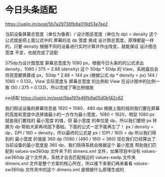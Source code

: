 # 今日头条适配
https://juejin.im/post/5b7a29736fb9a019d53e7ee2

当前设备屏幕总宽度（单位为像素）/  设计图总宽度（单位为 dp) = density
这个公式就是把上面公式中的 屏幕的总 dp 宽度 换成 设计图总宽度，原理都是一样的，只要 density 根据不同的设备进行实时计算并作出改变，就能保证 设计图总宽度 不变，也就完成了适配

375dp为设计图宽度
屏幕总宽度为 1080 px，根据今日头条的的公式求出 density，1080 / 375 = 2.88 (density)
这个 50dp * 50dp 的 View，系统最后会将高宽都换算成 px，50dp * 2.88 = 144 px (根据公式 dp * density = px)
144 / 1080 = 0.133，View 实际宽度与 屏幕总宽度 的比例和 View 在设计图中的比例一致 (50 / 375 = 0.133)，所以完成了等比例缩放


sw适配
https://juejin.im/post/5ba197e46fb9a05d0b142c62

我们假设设备的屏幕信息是 1920 * 1080、480 dpi
根据上面的规则我们要在屏幕的高度和宽度中选择值最小的一方作为最小宽度，1080 < 1920，明显 1080 px 就是我们要找的 最小宽度 的值，但 最小宽度 的单位是 dp，所以我们要把 px 转换为 dp
帮助大家再巩固下基础，下面的公式一定不能再忘了！
px / density = dp，DPI / 160 = density，所以最终的公式是 px / (DPI / 160) = dp
所以我们得到的 最小宽度 的值是 360 dp (1080 / (480 / 160) = 360)
现在我们已经算出了当前设备的最小宽度是 360 dp，我们晓得系统会根据这个 最小宽度 帮助我们匹配到 values-sw360dp 文件夹下的 dimens.xml 文件，如果项目中没有 values-sw360dp 这个文件夹，系统才会去匹配相近的 values-sw<N>dp 文件夹
dimens.xml 文件是整个方案的核心所在，所以接下来我们再来看看 values-sw360dp 文件夹中的这个 dimens.xml 是根据什么原理生成的


